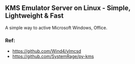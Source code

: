 ## KMS Emulator Server on Linux - Simple, Lightweight & Fast

A simple way to active Microsoft Windows, Office.

### Ref:
- https://github.com/Wind4/vlmcsd
- https://github.com/SystemRage/py-kms